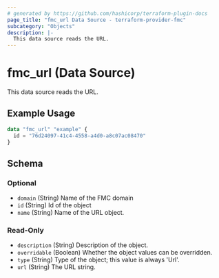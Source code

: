 ```yaml
---
# generated by https://github.com/hashicorp/terraform-plugin-docs
page_title: "fmc_url Data Source - terraform-provider-fmc"
subcategory: "Objects"
description: |-
  This data source reads the URL.
---
```


# fmc_url (Data Source)

This data source reads the URL.

## Example Usage

```terraform
data "fmc_url" "example" {
  id = "76d24097-41c4-4558-a4d0-a8c07ac08470"
}
```

<!-- schema generated by tfplugindocs -->
## Schema

### Optional

- `domain` (String) Name of the FMC domain
- `id` (String) Id of the object
- `name` (String) Name of the URL object.

### Read-Only

- `description` (String) Description of the object.
- `overridable` (Boolean) Whether the object values can be overridden.
- `type` (String) Type of the object; this value is always 'Url'.
- `url` (String) The URL string.
